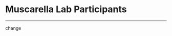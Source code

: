 # Muscarella Lab Participants
---
change
<Template>

## Name 

*Position Title*

+ email:
+ about me:

<replace your number with your info given the template>

1. 

2. 
## Mario Muscarella 
Assistant Professor

email: memuscarella@alaska.edu
website: MuscarellaLab@github.io


